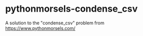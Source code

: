 # pythonmorsels-condense_csv
A solution to the "condense_csv" problem from https://www.pythonmorsels.com/

